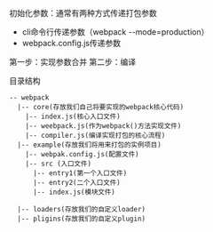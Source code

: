 初始化参数：通常有两种方式传递打包参数
* cli命令行传递参数（webpack --mode=production）
* webpack.config.js传递参数

第一步：实现参数合并
第二步：编译


目录结构
```
-- webpack
  |-- core(存放我们自己将要实现的webpack核心代码)
    |-- index.js(核心入口文件)
    |-- weebpack.js(作为webpack()方法实现文件)
    |-- compiler.js(编译实现打包的核心流程)
  |-- example(存放我们将用来打包的实例项目)
    |-- webpak.config.js(配置文件)
    |-- src (入口文件)
      |-- entry1(第一个入口文件)
      |-- entry2(二个入口文件)
      |-- index.js(模块文件)
  
  |-- loaders(存放我们的自定义loader)
  |-- pligins(存放我们的自定义plugin)
```